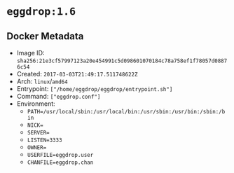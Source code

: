 # `eggdrop:1.6`

## Docker Metadata

- Image ID: `sha256:21e3cf57997123a20e454991c5d098601070184c78a758ef1f78057d08876c54`
- Created: `2017-03-03T21:49:17.511748622Z`
- Arch: `linux`/`amd64`
- Entrypoint: `["/home/eggdrop/eggdrop/entrypoint.sh"]`
- Command: `["eggdrop.conf"]`
- Environment:
  - `PATH=/usr/local/sbin:/usr/local/bin:/usr/sbin:/usr/bin:/sbin:/bin`
  - `NICK=`
  - `SERVER=`
  - `LISTEN=3333`
  - `OWNER=`
  - `USERFILE=eggdrop.user`
  - `CHANFILE=eggdrop.chan`
